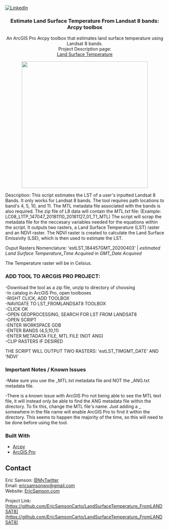 [![LinkedIn][linkedin-shield]][linkedin-url]

<p align="center">
  <h3 align="center">Estimate Land Surface Temperature From Landsat 8 bands: Arcpy toolbox</h3>

  <p align="center">
    An ArcGIS Pro Arcpy toolbox that estimates land surface temperature using Landsat 8 bands.<br>
    Project Description page:<br>
  <a href='#'>Land Surface Temperature</a>
  </p>
</p>

<!-- ABOUT THE PROJECT -->
<div align="center">
  
<img src="https://s3-us-west-2.amazonaws.com/s.cdpn.io/3352342/tool.JPG" width="400px">
  
</div>

  Description: This script estimates the LST of a user's inputted 
  Landsat 8 Bands. It only works for Landsat 8 bands. The tool requires 
  path locations to band's 4, 5, 10, and 11. The MTL metadata file associated 
  with the bands is also required. The zip file of L8 data will contain 
  the *MTL.txt* file:
  (Example: LC08_L1TP_147047_20181110_20181127_01_T1_MTL)
  The script will scrap the metadata file for the neccesary variables needed 
  for the equations within the script. It outputs two rasters, a Land Surface
  Temperature (LST) raster and an NDVI raster. The NDVI raster is created 
  to calculate the Land Surface Emissivity (LSE), which is then used to 
  estimate the LST.
  
  Ouput Rasters Nomenclature: 'estLST_184457GMT_20200403' 
                                         |
      *estimated Land Surface Temperature_Time Acquired in GMT_Date Acquired*

  The Temperature raster will be in Celsius.
  </div>

### ADD TOOL TO ARCGIS PRO PROJECT:

-Download the tool as a zip file, unzip to directory of choosing
<br>-In catalog in ArcGIS Pro, open toolboxes
<br>-RIGHT CLICK, ADD TOOLBOX
<br>-NAVIGATE TO LST_FROMLANDSAT8 TOOLBOX
<br>-CLICK OK
<br>-OPEN GEOPROCESSING, SEARCH FOR LST FROM LANDSAT8
<br>-OPEN SCRIPT
<br>-ENTER WORKSPACE GDB
<br>-ENTER BANDS (4,5,10,11)
<br>-ENTER METADATA FILE, MTL FILE (NOT ANG)
<br>-CLIP RASTERS IF DESIRED

  THE SCRIPT WILL OUTPUT TWO RASTERS: 'estLST_TIMGMT_DATE' AND 'NDVI'

### Important Notes / Known Issues
-Make sure you use the _MTL.txt metadata file and NOT the _ANG.txt metadata file.

-There is a known issue with ArcGIS Pro not being able to see the MTL text file, it will instead only be able to find the ANG metadata file within the directory. To fix this, change the MTL file's name. Just adding a _ somewhere in the file name will enable ArcGIS Pro to find it within the directory. This seems to happen the majority of the time, so this will need to be done before using the tool.

### Built With
* [Arcpy](https://desktop.arcgis.com/en/arcmap/10.3/analyze/arcpy/a-quick-tour-of-arcpy.htm)
* [ArcGIS Pro](https://pro.arcgis.com/en/pro-app/get-started/get-started.htm)

<!-- CONTACT -->
## Contact
Eric Samson: [@MyTwitter](https://twitter.com/EricSamsonGIS) <br>
Email: ericsamsonwx@gmail.com <br>
Website: [EricSamson.com](https://ericsamson.com) <br>

Project Link: [https://github.com/EricSamsonCarto/LandSurfaceTemperature_FromLANDSAT8](https://github.com/EricSamsonCarto/LandSurfaceTemperature_FromLANDSAT8)

[linkedin-shield]: https://img.shields.io/badge/-LinkedIn-black.svg?style=flat-square&logo=linkedin&colorB=555
[linkedin-url]: https://linkedin.com/in/iamericsamson
